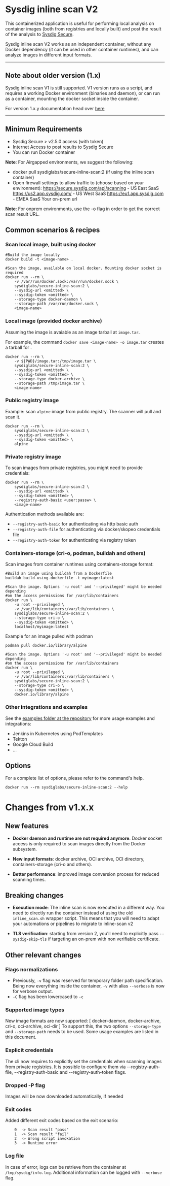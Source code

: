 # Sysdig inline scan V2

This containerized application is useful for performing local analysis on container images (both from registries and locally built) and post the result of the analysis to [Sysdig Secure](https://sysdig.com/products/kubernetes-security/).

Sysdig inline scan V2 works as an independent container, without any Docker dependency (it can be used in other container runtimes), and can analyze images in different input formats.

---
## Note about older version (1.x)

Sysdig inline scan V1 is still supported. V1 version runs as a script, and requires a working Docker environment (binaries and daemon), or can run as a container, mounting the docker socket inside the container.

For version 1.x.y documentation head over [here](./v1.md)

---

## Minimum Requirements

* Sysdig Secure > v2.5.0 access (with token)
* Internet Access to post results to Sysdig Secure
* You can run Docker container

**Note**: For Airgapped environments, we suggest the following:

* docker pull sysdiglabs/secure-inline-scan:2 (if using the inline scan container)
* Open firewall settings to allow traffic to (choose based on your environment): 
  https://secure.sysdig.com/api/scanning - US East SaaS
  https://us2.app.sysdig.com/ - US West SaaS
  https://eu1.app.sysdig.com - EMEA SaaS
  Your on-prem url

**Note**: For onprem environments, use the -o flag in order to get the correct scan result URL.

## Common scenarios & recipes

### Scan local image, built using docker

```
#Build the image locally
docker build -t <image-name> .

#Scan the image, available on local docker. Mounting docker socket is required
docker run --rm \
    -v /var/run/docker.sock:/var/run/docker.sock \
    sysdiglabs/secure-inline-scan:2 \
    --sysdig-url <omitted> \
    --sysdig-token <omitted> \
    --storage-type docker-daemon \
    --storage-path /var/run/docker.sock \
    <image-name>
```

### Local image (provided docker archive)

Assuming the image <image-name> is avaiable as an image tarball at `image.tar`.

For example, the command `docker save <image-name> -o image.tar` creates a tarball for <image-name>.

```
docker run --rm \
    -v ${PWD}/image.tar:/tmp/image.tar \
    sysdiglabs/secure-inline-scan:2 \
    --sysdig-url <omitted> \
    --sysdig-token <omitted> \
    --storage-type docker-archive \
    --storage-path /tmp/image.tar \
    <image-name>
```

### Public registry image

Example: scan `alpine` image from public registry. The scanner will pull and scan it.

```
docker run --rm \
    sysdiglabs/secure-inline-scan:2 \
    --sysdig-url <omitted> \
    --sysdig-token <omitted> \
    alpine
```

### Private registry image

To scan images from private registries, you might need to provide credentials:

```
docker run --rm \
    sysdiglabs/secure-inline-scan:2 \
    --sysdig-url <omitted> \
    --sysdig-token <omitted> \
    --registry-auth-basic <user:passw> \
    <image-name>
```

Authentication methods available are:
* `--registry-auth-basic` for authenticating via http basic auth
* `--registry-auth-file` for authenticating via docker/skopeo credentials file
* `--registry-auth-token` for authenticating via registry token

### Containers-storage (cri-o, podman, buildah and others)

Scan images from container runtimes using containers-storage format:

```
#Build an image using buildah from a Dockerfile
buildah build-using-dockerfile -t myimage:latest

#Scan the image. Options '-u root' and '--privileged' might be needed depending
#on the access permissions for /var/lib/containers
docker run \
    -u root --privileged \
    -v /var/lib/containers:/var/lib/containers \
    sysdiglabs/secure-inline-scan:2 \
    --storage-type cri-o \
    --sysdig-token <omitted> \
    localhost/myimage:latest
```

Example for an image pulled with podman

```
podman pull docker.io/library/alpine

#Scan the image. Options '-u root' and '--privileged' might be needed depending
#on the access permissions for /var/lib/containers
docker run \
    -u root --privileged \
    -v /var/lib/containers:/var/lib/containers \
    sysdiglabs/secure-inline-scan:2 \
    --storage-type cri-o \
    --sysdig-token <omitted> \
    docker.io/library/alpine
```

### Other integrations and examples

See the [examples folder at the repository](https://github.com/sysdiglabs/secure-inline-scan/tree/master/examples) for more usage examples and integrations:

* Jenkins in Kubernetes using PodTemplates
* Tekton
* Google Cloud Build
* ...

## Options

For a complete list of options, please refer to the command's help.

```
docker run --rm sysdiglabs/secure-inline-scan:2 --help
```

# Changes from v1.x.x

## New features

* **Docker daemon and runtime are not required anymore**. Docker socket access is only required to scan images directly from the Docker subsystem.

* **New input formats**: docker archive, OCI archive, OCI directory, containers-storage (cri-o and others).

* **Better performance**: improved image conversion process for reduced scanning times.

## Breaking changes

* **Execution mode**: The inline scan is now executed in a different way. You need to directly run the container instead of using the old `inline_scan.sh` wrapper script. This means that you will need to adapt your automations or pipelines to migrate to inline-scan v2

 * **TLS verification**: starting from version 2, you'll need to explicitly pass `--sysdig-skip-tls` if targeting an on-prem with non verifiable certificate.


## Other relevant changes

### Flags normalizations

* Previously, `-v` flag was reserved for temporary folder path specification. Being now everything inside the container, `-v` with alias `--verbose` is now for verbose output.
* `-C` flag has been lowercased to `-c`

### Supported image types

New image formats are now supported: [ docker-daemon, docker-archive, cri-o, oci-archive, oci-dir ]
To support this, the two options `--storage-type` and `--storage-path` needs to be used.
Some usage examples are listed in this document.

### Explicit credentials

The cli now requires to explicitly set the credentials when scanning images from private registries.
It is possible to configure them via --registry-auth-file, --registry-auth-basic and --registry-auth-token flags.

### Dropped -P flag

Images will be now downloaded automatically, if needed

### Exit codes

Added different exit codes based on the exit scenario:
```
    0  -> Scan result "pass"
    1  -> Scan result "fail"
    2  -> Wrong script invokation
    3  -> Runtime error
```

### Log file

In case of error, logs can be retrieve from the container at `/tmp/sysdig/info.log`.
Additional information can be logged with `--verbose` flag.


